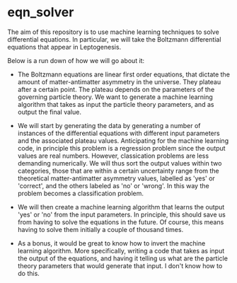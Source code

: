 # eqn_solver
The aim of this repository is to use machine learning techniques to solve differential equations. In particular, we will take the Boltzmann differential equations that appear in Leptogenesis.

Below is a run down of how we will go about it:

- The Boltzmann equations are linear first order equations, that dictate the amount of matter-antimatter asymmetry in the universe. They plateau after a certain point. The plateau depends on the parameters of the governing particle theory. We want to generate a machine learning algorithm that takes as input the particle theory parameters, and as output the final value.

- We will start by generating the data by generating a number of instances of the differential equations with different input parameters and the associated plateau values. Anticipating for the machine learning code, in principle this problem is a regression problem since the output values are real numbers. However, classication problems are less demanding numerically. We will thus sort the output values within two categories, those that are within a certain uncertainty range from the theoretical matter-antimatter asymmetry values, labelled as 'yes' or 'correct', and the others labeled as 'no' or 'wrong'. In this way the problem becomes a classification problem.

- We will then create a machine learning algorithm that learns the output 'yes' or 'no' from the input parameters. In principle, this should save us from having to solve the equations in the future. Of course, this means having to solve them initially a couple of thousand times.

- As a bonus, it would be great to know how to invert the machine learning algorithm. More specifically, writing a code that takes as input the output of the equations, and having it telling us what are the particle theory parameters that would generate that input. I don't know how to do this.

